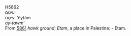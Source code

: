 <body>
  <p>H5862<br>  עיטם  <br> עֵיטָּם  ‎  ‛êyṭâm  <br><i>ay-tawm‘ </i><br>From <a href="h5861.htm">5861</a>  <i>hawk</i> <i>ground</i>; <i>Etam</i>, a place in Palestine: - Etam.<br></p>
 </body>
